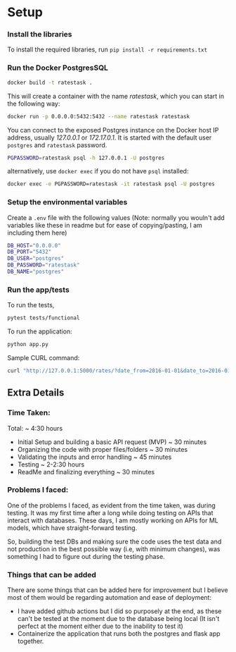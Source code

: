 # Setup

### Install the libraries

To install the required libraries, run `pip install -r requirements.txt`

### Run the Docker PostgresSQL

```bash
docker build -t ratestask .
```

This will create a container with the name _ratestask_, which you can
start in the following way:

```bash
docker run -p 0.0.0.0:5432:5432 --name ratestask ratestask
```

You can connect to the exposed Postgres instance on the Docker host IP address,
usually _127.0.0.1_ or _172.17.0.1_. It is started with the default user `postgres` and `ratestask` password.

```bash
PGPASSWORD=ratestask psql -h 127.0.0.1 -U postgres
```

alternatively, use `docker exec` if you do not have `psql` installed:

```bash
docker exec -e PGPASSWORD=ratestask -it ratestask psql -U postgres
```

### Setup the environmental variables

Create a `.env` file with the following values (Note: normally you wouln't add variables like these in readme but for ease of copying/pasting, I am including them here)

```bash
DB_HOST="0.0.0.0"
DB_PORT="5432"
DB_USER="postgres"
DB_PASSWORD="ratestask"
DB_NAME="postgres"
```

### Run the app/tests

To run the tests,

```bash
pytest tests/functional
```

To run the application:

```bash
python app.py
```

Sample CURL command:

```bash
curl "http://127.0.0.1:5000/rates/?date_from=2016-01-01&date_to=2016-01-10&origin=CNSGH&destination=north_europe_main"
```

## Extra Details

### Time Taken:

Total: ~ 4:30 hours

- Initial Setup and building a basic API request (MVP) ~ 30 minutes
- Organizing the code with proper files/folders ~ 30 minutes
- Validating the inputs and error handling ~ 45 minutes
- Testing ~ 2-2:30 hours
- ReadMe and finalizing everything ~ 30 minutes

### Problems I faced:

One of the problems I faced, as evident from the time taken, was during testing. It was my first time after a long while doing testing on APIs that interact with databases. These days, I am mostly working on APIs for ML models, which have straight-forward testing.

So, building the test DBs and making sure the code uses the test data and not production in the best possible way (i.e, with minimum changes), was something I had to figure out during the testing phase.

### Things that can be added

There are some things that can be added here for improvement but I believe most of them would be regarding automation and ease of deployment:

- I have added github actions but I did so purposely at the end, as these can't be tested at the moment due to the database being local (It isn't perfect at the moment either due to the inability to test it)
- Containerize the application that runs both the postgres and flask app together.
